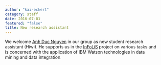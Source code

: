 ```yaml
---
author: "kai-eckert"
category: staff
date: 2016-07-01
featured: "false"
title: New research assistant
---
```

We welcome [Anh Duc Nguyen](/people/anh-duc-nguyen) in our group as new student research assistant (Hiwi). He supports us in the [InFoLiS](/projects/infolis) project on various tasks and is concerned with the application of IBM Watson technologies in data mining and data integration.
<!--more-->
